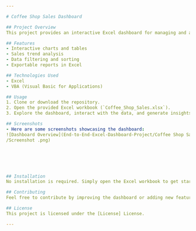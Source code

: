 ```yaml
---

# Coffee Shop Sales Dashboard

## Project Overview
This project provides an interactive Excel dashboard for managing and analyzing coffee shop sales data. The dashboard offers easy-to-use features for data visualization and insights generation, helping in decision-making processes.

## Features
- Interactive charts and tables
- Sales trend analysis
- Data filtering and sorting
- Exportable reports in Excel

## Technologies Used
- Excel
- VBA (Visual Basic for Applications)

## Usage
1. Clone or download the repository.
2. Open the provided Excel workbook (`Coffee_Shop_Sales.xlsx`).
3. Explore the dashboard, interact with the data, and generate insights.

## Screenshots
- Here are some screenshots showcasing the dashboard:
![Dashboard Overview](End-to-End-Excel-Dashboard-Project/Coffee Shop Sales
/Screenshot .png)






## Installation
No installation is required. Simply open the Excel workbook to get started.

## Contributing
Feel free to contribute by improving the dashboard or adding new features. Fork the repository and submit a pull request.

## License
This project is licensed under the [License] License.

---
```

